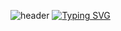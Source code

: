 ![header](https://capsule-render.vercel.app/api?type=soft&color=#FFFF00)
[![Typing SVG](https://readme-typing-svg.demolab.com/?lines=소프트웨어학과+조은비;Second+line+of+text)](https://git.io/typing-svg)



